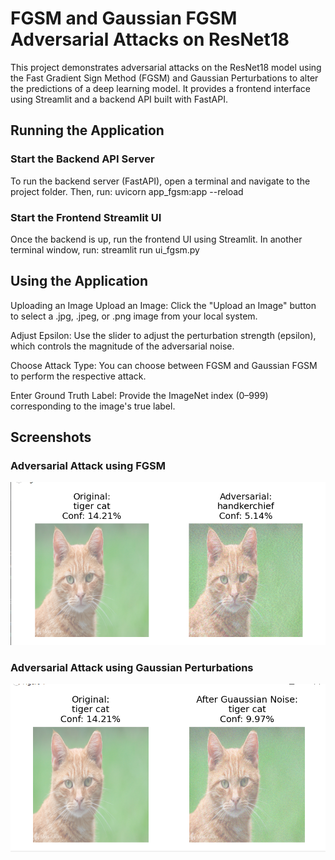 # FGSM and Gaussian FGSM Adversarial Attacks on ResNet18

This project demonstrates adversarial attacks on the ResNet18 model using the Fast Gradient Sign Method (FGSM) and Gaussian Perturbations to alter the predictions of a deep learning model. It provides a frontend interface using Streamlit and a backend API built with FastAPI.

## Running the Application

 ### Start the Backend API Server
To run the backend server (FastAPI), open a terminal and navigate to the project folder. Then, run:
uvicorn app_fgsm:app --reload


 ### Start the Frontend Streamlit UI
Once the backend is up, run the frontend UI using Streamlit. In another terminal window, run:
streamlit run ui_fgsm.py

## Using the Application
Uploading an Image
Upload an Image: Click the "Upload an Image" button to select a .jpg, .jpeg, or .png image from your local system.

Adjust Epsilon: Use the slider to adjust the perturbation strength (epsilon), which controls the magnitude of the adversarial noise.

Choose Attack Type: You can choose between FGSM and Gaussian FGSM to perform the respective attack.

Enter Ground Truth Label: Provide the ImageNet index (0–999) corresponding to the image's true label.

## Screenshots
### Adversarial Attack using FGSM

![alt text](<./screenshots/Screenshot (602).png>)

### Adversarial Attack using Gaussian Perturbations

![alt text](<./screenshots/Screenshot (604).png>)